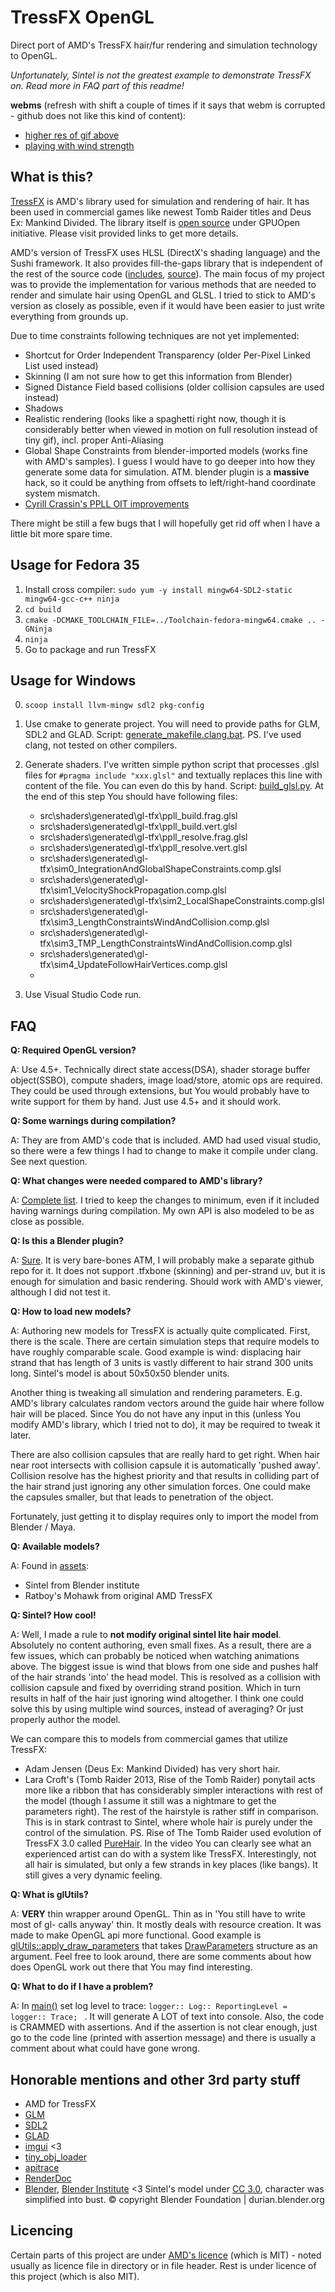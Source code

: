 # TressFX OpenGL

Direct port of AMD's TressFX hair/fur rendering and simulation technology to OpenGL.

*Unfortunately, Sintel is not the greatest example to demonstrate TressFX on. Read more in FAQ part of this readme!*

**webms** (refresh with shift a couple of times if it says that webm is corrupted - github does not like this kind of content):

  + [higher res of gif above](https://raw.githubusercontent.com/Scthe/scthe.github.io/tressfx-webm/images/2018-08-09-tressfx-opengl/1_360.webm)
  + [playing with wind strength](https://raw.githubusercontent.com/Scthe/scthe.github.io/tressfx-webm/images/2018-08-09-tressfx-opengl/2_wind.webm)

## What is this?

[TressFX](//en.wikipedia.org/wiki/TressFX) is AMD's library used for simulation and rendering of hair. It has been used in commercial games like newest Tomb Raider titles and Deus Ex: Mankind Divided. The library itself is [open source](//github.com/GPUOpen-Effects/TressFX) under GPUOpen initiative. Please visit provided links to get more details.

AMD's version of TressFX uses HLSL (DirectX's shading language) and the Sushi framework. It also provides fill-the-gaps library that is independent of the rest of the source code ([includes](https://github.com/GPUOpen-Effects/TressFX/tree/master/amd_tressfx/inc), [source](https://github.com/GPUOpen-Effects/TressFX/tree/master/amd_tressfx/src)). The main focus of my project was to provide the implementation for various methods that are needed to render and simulate hair using OpenGL and GLSL. I tried to stick to AMD's version as closely as possible, even if it would have been easier to just write everything from grounds up.

Due to time constraints following techniques are not yet implemented:

* Shortcut for Order Independent Transparency (older Per-Pixel Linked List used instead)
* Skinning (I am not sure how to get this information from Blender)
* Signed Distance Field based collisions (older collision capsules are used instead)
* Shadows
* Realistic rendering (looks like a spaghetti right now, though it is considerably better when viewed in motion on full resolution instead of tiny gif), incl. proper Anti-Aliasing
* Global Shape Constraints from blender-imported models (works fine with AMD's samples). I guess I would have to go deeper into how they generate some data for simulation. ATM. blender plugin is a **massive** hack, so it could be anything from offsets to left/right-hand coordinate system mismatch.
* [Cyrill Crassin's PPLL OIT improvements](http://blog.icare3d.org/2010/07/opengl-40-abuffer-v20-linked-lists-of.html)

There might be still a few bugs that I will hopefully get rid off when I have a little bit more spare time.

## Usage for Fedora 35

1. Install cross compiler: `sudo yum -y install mingw64-SDL2-static mingw64-gcc-c++ ninja`
2. `cd build`
3. `cmake -DCMAKE_TOOLCHAIN_FILE=../Toolchain-fedora-mingw64.cmake .. -GNinja`
4. `ninja`
5. Go to package and run TressFX

## Usage for Windows

0. `scoop install llvm-mingw sdl2 pkg-config`

1. Use cmake to generate project. You will need to provide paths for GLM, SDL2 and GLAD. Script: [generate_makefile.clang.bat](bin/generate_makefile.clang.bat).
    PS. I've used clang, not tested on other compilers.

2. Generate shaders. I've written simple python script that processes .glsl files for `#pragma include "xxx.glsl"` and textually replaces this line with content of the file. You can even do this by hand. Script: [build_glsl.py](bin/build_glsl.py). At the end of this step You should have following files:

    - src\shaders\generated\gl-tfx\ppll_build.frag.glsl
    - src\shaders\generated\gl-tfx\ppll_build.vert.glsl
    - src\shaders\generated\gl-tfx\ppll_resolve.frag.glsl
    - src\shaders\generated\gl-tfx\ppll_resolve.vert.glsl
    - src\shaders\generated\gl-tfx\sim0_IntegrationAndGlobalShapeConstraints.comp.glsl
    - src\shaders\generated\gl-tfx\sim1_VelocityShockPropagation.comp.glsl
    - src\shaders\generated\gl-tfx\sim2_LocalShapeConstraints.comp.glsl
    - src\shaders\generated\gl-tfx\sim3_LengthConstraintsWindAndCollision.comp.glsl
    - src\shaders\generated\gl-tfx\sim3_TMP_LengthConstraintsWindAndCollision.comp.glsl
    - src\shaders\generated\gl-tfx\sim4_UpdateFollowHairVertices.comp.glsl
    - 
3. Use Visual Studio Code run.

## FAQ

**Q: Required OpenGL version?**

A: Use 4.5+. Technically direct state access(DSA), shader storage buffer object(SSBO), compute shaders, image load/store, atomic ops are required. They could be used through extensions, but You would probably have to write support for them by hand. Just use 4.5+ and it should work.

**Q: Some warnings during compilation?**

A: They are from AMD's code that is included. AMD had used visual studio, so there were a few things I had to change to make it compile under clang. See next question.

**Q: What changes were needed compared to AMD's library?**

A: [Complete list](libs/amd_tressfx/src/Readme.md). I tried to keep the changes to minimum, even if it included having warnings during compilation. My own API is also modeled to be as close as possible.

**Q: Is this a Blender plugin?**

A: [Sure](assets/sintel_lite_v2_1/tfx_exporter.py). It is very bare-bones ATM, I will probably make a separate github repo for it. It does not support .tfxbone (skinning) and per-strand uv, but it is enough for simulation and basic rendering. Should work with AMD's viewer, although I did not test it.

**Q: How to load new models?**

A: Authoring new models for TressFX is actually quite complicated. First, there is the scale. There are certain simulation steps that require models to have roughly comparable scale. Good example is wind: displacing hair strand that has length of 3 units is vastly different to hair strand 300 units long. Sintel's model is about 50x50x50 blender units.

Another thing is tweaking all simulation and rendering parameters. E.g. AMD's library calculates random vectors around the guide hair where follow hair will be placed. Since You do not have any input in this (unless You modify AMD's library, which I tried not to do), it may be required to tweak it later.

There are also collision capsules that are really hard to get right. When hair near root intersects with collision capsule it is automatically 'pushed away'. Collision resolve has the highest priority and that results in colliding part of the hair strand just ignoring any other simulation forces. One could make the capsules smaller, but that leads to penetration of the object.

Fortunately, just getting it to display requires only to import the model from Blender / Maya.

**Q: Available models?**

A: Found in [assets](assets):

* Sintel from Blender institute
* Ratboy's Mohawk from original AMD TressFX

**Q: Sintel? How cool!**

A: Well, I made a rule to **not modify original sintel lite hair model**. Absolutely no content authoring, even small fixes. As a result, there are a few issues, which can probably be noticed when watching animations above. The biggest issue is wind that blows from one side and pushes half of the hair strands 'into' the head model. This is resolved as a collision with collision capsule and fixed by overriding strand position. Which in turn results in half of the hair just ignoring wind altogether. I think one could solve this by using multiple wind sources, instead of averaging? Or just properly author the model.

We can compare this to models from commercial games that utilize TressFX:

* Adam Jensen (Deus Ex: Mankind Divided) has very short hair.
* Lara Croft's (Tomb Raider 2013, Rise of the Tomb Raider) ponytail acts more like a ribbon that has considerably simpler interactions with rest of the model (though I assume it still was a nightmare to get the parameters right). The rest of the hairstyle is rather stiff in comparison. This is in stark contrast to Sintel, where whole hair is purely under the control of the simulation.
  PS. Rise of The Tomb Raider used evolution of TressFX 3.0 called [PureHair](https://www.youtube.com/watch?v=wrhSVcZF-1I). In the video You can clearly see what an experienced artist can do with a system like TressFX. Interestingly, not all hair is simulated, but only a few strands in key places (like bangs). It still gives a very dynamic feeling.

**Q: What is glUtils?**

A: **VERY** thin wrapper around OpenGL. Thin as in 'You still have to write most of gl- calls anyway' thin. It mostly deals with resource creation. It was made to make OpenGL api more functional. Good example is [glUtils::apply_draw_parameters](src/gl-utils/draw/apply_parameters.impl.hpp) that takes [DrawParameters](include/gl-utils/draw/parameters.hpp) structure as an argument. Feel free to look around, there are some comments about how does OpenGL work out there that You may find interesting.

**Q: What to do if I have a problem?**

A: In [main()](src/main.cpp) set log level to trace: `logger:: Log:: ReportingLevel = logger:: Trace; ` . It will generate A LOT of text into console. Also, the code is CRAMMED with assertions. And if the assertion is not clear enough, just go to the code line (printed with assertion message) and there is usually a comment about what could have gone wrong.

## Honorable mentions and other 3rd party stuff

* AMD for TressFX
* [GLM](https://glm.g-truc.net/0.9.9/index.html)
* [SDL2](https://www.libsdl.org/download-2.0.php)
* [GLAD](https://github.com/Dav1dde/glad)
* [imgui](https://github.com/ocornut/imgui) <3
* [tiny_obj_loader](https://github.com/syoyo/tinyobjloader)
* [apitrace](http://apitrace.github.io/)
* [RenderDoc](https://renderdoc.org/)
* [Blender](https://www.blender.org/), [Blender Institute](https://www.blender.org/institute/) <3
    Sintel's model under [CC 3.0](https://durian.blender.org/sharing/), character was simplified into bust. © copyright Blender Foundation | durian.blender.org

## Licencing

Certain parts of this project are under [AMD's licence](https://github.com/GPUOpen-Effects/TressFX/blob/master/LICENSE.txt) (which is MIT) - noted usually as licence file in directory or in file header. Rest is under licence of this project (which is also MIT).
